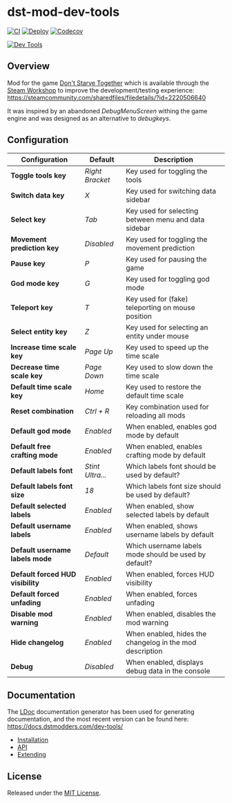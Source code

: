 # dst-mod-dev-tools

[![CI](https://img.shields.io/github/workflow/status/dstmodders/dst-mod-dev-tools/CI?label=ci)](https://github.com/dstmodders/dst-mod-dev-tools/actions/workflows/ci.yml)
[![Deploy](https://img.shields.io/github/workflow/status/dstmodders/dst-mod-dev-tools/Deploy?label=deploy)](https://github.com/dstmodders/dst-mod-dev-tools/actions/workflows/deploy.yml)
[![Codecov](https://img.shields.io/codecov/c/github/dstmodders/dst-mod-dev-tools.svg)](https://codecov.io/gh/dstmodders/dst-mod-dev-tools)

[![Dev Tools](preview.png)](https://steamcommunity.com/sharedfiles/filedetails/?id=2220506640)

## Overview

Mod for the game [Don't Starve Together][] which is available through the
[Steam Workshop][] to improve the development/testing experience:
https://steamcommunity.com/sharedfiles/filedetails/?id=2220506640

It was inspired by an abandoned _DebugMenuScreen_ withing the game engine and
was designed as an alternative to _debugkeys_.

## Configuration

| Configuration                     | Default          | Description                                              |
| --------------------------------- | ---------------- | -------------------------------------------------------- |
| **Toggle tools key**              | _Right Bracket_  | Key used for toggling the tools                          |
| **Switch data key**               | _X_              | Key used for switching data sidebar                      |
| **Select key**                    | _Tab_            | Key used for selecting between menu and data sidebar     |
| **Movement prediction key**       | _Disabled_       | Key used for toggling the movement prediction            |
| **Pause key**                     | _P_              | Key used for pausing the game                            |
| **God mode key**                  | _G_              | Key used for toggling god mode                           |
| **Teleport key**                  | _T_              | Key used for (fake) teleporting on mouse position        |
| **Select entity key**             | _Z_              | Key used for selecting an entity under mouse             |
| **Increase time scale key**       | _Page Up_        | Key used to speed up the time scale                      |
| **Decrease time scale key**       | _Page Down_      | Key used to slow down the time scale                     |
| **Default time scale key**        | _Home_           | Key used to restore the default time scale               |
| **Reset combination**             | _Ctrl + R_       | Key combination used for reloading all mods              |
| **Default god mode**              | _Enabled_        | When enabled, enables god mode by default                |
| **Default free crafting mode**    | _Enabled_        | When enabled, enables crafting mode by default           |
| **Default labels font**           | _Stint Ultra..._ | Which labels font should be used by default?             |
| **Default labels font size**      | _18_             | Which labels font size should be used by default?        |
| **Default selected labels**       | _Enabled_        | When enabled, show selected labels by default            |
| **Default username labels**       | _Enabled_        | When enabled, shows username labels by default           |
| **Default username labels mode**  | _Default_        | Which username labels mode should be used by default?    |
| **Default forced HUD visibility** | _Enabled_        | When enabled, forces HUD visibility                      |
| **Default forced unfading**       | _Enabled_        | When enabled, forces unfading                            |
| **Disable mod warning**           | _Enabled_        | When enabled, disables the mod warning                   |
| **Hide changelog**                | _Enabled_        | When enabled, hides the changelog in the mod description |
| **Debug**                         | _Disabled_       | When enabled, displays debug data in the console         |

## Documentation

The [LDoc][] documentation generator has been used for generating documentation,
and the most recent version can be found here:
https://docs.dstmodders.com/dev-tools/

- [Installation](readme/01-installation.md)
- [API](readme/02-api.md)
- [Extending](readme/03-extending.md)

## License

Released under the [MIT License](https://opensource.org/licenses/MIT).

[don't starve together]: https://www.klei.com/games/dont-starve-together
[ldoc]: https://stevedonovan.github.io/ldoc/
[steam workshop]: https://steamcommunity.com/sharedfiles/filedetails/?id=2220506640
[trello]: https://trello.com/
